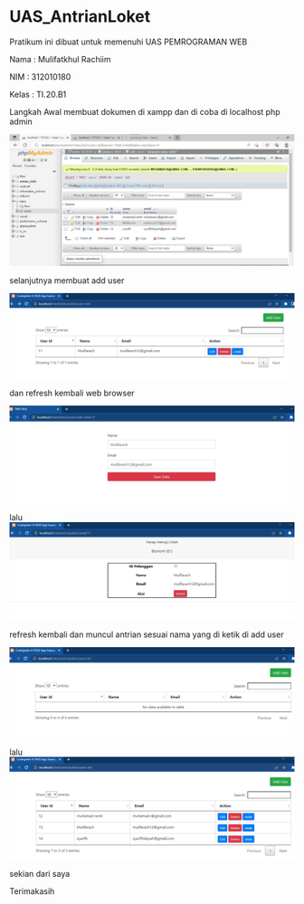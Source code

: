 # UAS_AntrianLoket

Pratikum ini dibuat untuk memenuhi UAS PEMROGRAMAN WEB

Nama    : Mulifatkhul Rachiim

NIM     : 312010180

Kelas   : TI.20.B1

Langkah Awal membuat dokumen di xampp dan di coba di localhost php admin

![pict1](ss/pic6.jpg)

selanjutnya membuat add user

![pict2](ss/pic1.jpg)

dan refresh kembali web browser

![pict3](ss/pic2.jpg)

lalu 
![pic4](ss/pic3.jpg)

refresh kembali dan muncul antrian sesuai nama yang di ketik di add user

![pict5](ss/pic4.jpg)

lalu
![pict6](ss/pic5.jpg)

sekian dari saya

Terimakasih 